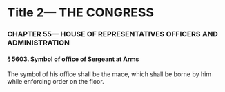 
# Title 2— THE CONGRESS
### CHAPTER 55— HOUSE OF REPRESENTATIVES OFFICERS AND ADMINISTRATION
#### § 5603. Symbol of office of Sergeant at Arms

The symbol of his office shall be the mace, which shall be borne by him while enforcing order on the floor.

